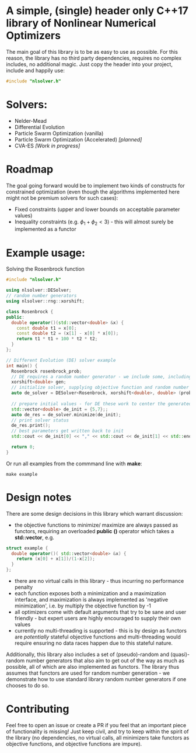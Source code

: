 # A simple, (single) header only C++17 library of Nonlinear Numerical Optimizers

The main goal of this library is to be as easy to use as possible. For this reason, 
the library has no third party dependencies, requires no complex includes, 
no additional magic. Just copy the header into your project, include and happily use:

```cpp
#include "nlsolver.h"
```

# Solvers: 

* Nelder-Mead 
* Differential Evolution 
* Particle Swarm Optimization (vanilla)
* Particle Swarm Optimization (Accelerated) *[planned]*
* CVA-ES *[Work in progress]*

# Roadmap 

The goal going forward would be to implement two kinds of constructs for constrained 
optimization (even though the algorithms implemented here might not be premium solvers 
for such cases): 

* Fixed constraints (upper and lower bounds on acceptable parameter values)
* Inequality constraints (e.g. $\phi_1 + \phi_2 < 3$) - this will almost surely be implemented
as a functor

# Example usage: 

Solving the Rosenbrock function 

```cpp
#include "nlsolver.h"

using nlsolver::DESolver;
// random number generators
using nlsolver::rng::xorshift;

class Rosenbrock {
public:
  double operator()(std::vector<double> &x) {
    const double t1 = x[0];
    const double t2 = (x[1] - x[0] * x[0]);
    return t1 * t1 + 100 * t2 * t2;
  }
};

// Different Evolution (DE) solver example
int main() {
  Rosenbrock rosenbrock_prob;
  // DE requires a random number generator - we include some, including a xorshift RNG:
  xorshift<double> gen;
  // initialize solver, supplying objective function and random number generator
  auto de_solver = DESolver<Rosenbrock, xorshift<double>, double> (prob, gen);
  
  // prepare initial values - for DE these work to center the generated agents
  std::vector<double> de_init = {5,7};;
  auto de_res = de_solver.minimize(de_init);
  // print solver status
  de_res.print();
  // best parameters get written back to init
  std::cout << de_init[0] << "," << std::cout << de_init[1] << std::endl;

  return 0;
}
```

Or run all examples from the commmand line with **make**:
```{bash}
make example
```


# Design notes

There are some design decisions in this library which warrant discussion: 

* the objective functions to minimize/ maximize are always passed as functors, 
requiring an overloaded **public** **()** operator which takes a **std::vector<T>**, e.g. 
```cpp
struct example {
  double operator()( std::vector<double> &x) {
    return (x[0] + x[1])/(1-x[2]);
  }
};
```

* there are no virtual calls in this library - thus incurring no performance penalty
* each function exposes both a minimization and a maximization interface, and maximization is 
  always implemented as 'negative minimization', i.e. by multiply the objective function by -1
* all optimizers come with default arguments that try to be sane and user friendly - but expert 
  users are highly encouraged to supply their own values
* currently no multi-threading is supported - this is by design as functors are *potentially*
  stateful objective functions and multi-threading would require ensuring no data races happen 
  due to this stateful nature. 
  
Additionally, this library also includes a set of (pseudo)-random and (quasi)-random number generators
that also aim to get out of the way as much as possible, all of which are also implemented as functors. 
The library thus assumes that functors are used for random number generation - we demonstrate how to use 
standard library random number generators if one chooses to do so. 
  
# Contributing

Feel free to open an issue or create a PR if you feel that an important piece of functionality is missing!
Just keep civil, and try to keep within the spirit of the library (no dependencies, no virtual calls, all minimizers 
take functors as objective functions, and objective functions are impure). 
